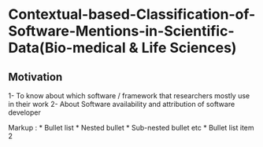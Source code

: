 # Contextual-based-Classification-of-Software-Mentions-in-Scientific-Data(Bio-medical & Life Sciences)

<h2>Motivation</h2>

1- To know about which software / framework that researchers mostly use in their work
2- About Software availability and attribution of software developer

Markup : * Bullet list
              * Nested bullet
                  * Sub-nested bullet etc
          * Bullet list item 2
